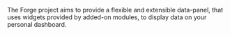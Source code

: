 

The Forge project aims to provide a flexible and extensible data-panel, that uses widgets provided by added-on modules, to display data on your personal dashboard.
